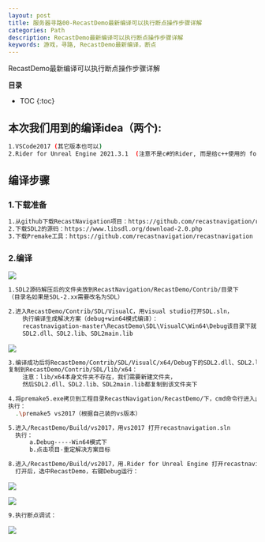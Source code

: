 ```yaml
---
layout: post
title: 服务器寻路00-RecastDemo最新编译可以执行断点操作步骤详解
categories: Path
description: RecastDemo最新编译可以执行断点操作步骤详解
keywords: 游戏，寻路, RecastDemo最新编译，断点
---
```


RecastDemo最新编译可以执行断点操作步骤详解

**目录**

* TOC
{:toc}

## 本次我们用到的编译idea（两个):

```sh
1.VSCode2017 (其它版本也可以)
2.Rider for Unreal Engine 2021.3.1  (注意不是c#的Rider, 而是给c++使用的 for Unreal Engine, 别装错了)  
```

## 编译步骤

### 1.下载准备

```sh
1.从github下载RecastNavigation项目：https://github.com/recastnavigation/recastnavigation
2.下载SDL2的源码：https://www.libsdl.org/download-2.0.php
3.下载Premake工具：https://github.com/recastnavigation/recastnavigation
```

### 2.编译

![](/images/posts/findpath/7.png)

```sh
1.SDL2源码解压后的文件夹放到RecastNavigation/RecastDemo/Contrib/目录下
（目录名如果是SDL-2.xx需要改名为SDL）
```

```sh
2.进入RecastDemo/Contrib/SDL/VisualC，用visual studio打开SDL.sln，
    执行编译生成解决方案（debug+win64模式编译）：
    recastnavigation-master\RecastDemo\SDL\VisualC\Win64\Debug该目录下就会生成需要的三个文件：
    SDL2.dll、SDL2.lib、SDL2main.lib
```

![](/images/posts/findpath/7.png)

```sh
3.编译成功后将RecastDemo/Contrib/SDL/VisualC/x64/Debug下的SDL2.dll、SDL2.lib、SDL2main.lib
复制到RecastDemo/Contrib/SDL/lib/x64：
    注意：lib/x64本身文件夹不存在，我们需要新建文件夹，
    然后SDL2.dll、SDL2.lib、SDL2main.lib都复制到该文件夹下
```

```sh
4.将premake5.exe拷贝到工程目录RecastNavigation/RecastDemo/下，cmd命令行进入此目录：
执行：
  .\premake5 vs2017（根据自己装的vs版本）
```

```sh
5.进入/RecastDemo/Build/vs2017，用vs2017 打开recastnavigation.sln
  执行：
      a.Debug-----Win64模式下
      b.点击项目-重定解决方案目标
```

```sh
8.进入/RecastDemo/Build/vs2017，用.Rider for Unreal Engine 打开recastnavigation.sln
  打开后，选中RecastDemo，右键Debug运行：
```
![](/images/posts/findpath/8.png)

![](/images/posts/findpath/9.png)

```sh
9.执行断点调试：
```
![](/images/posts/findpath/10.png)